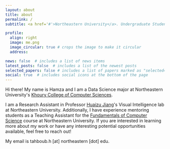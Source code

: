```yaml
---
layout: about
title: about
permalink: /
subtitle: <a href='#'>Northeastern University</a>. Undergraduate Student.

profile:
  align: right
  image: me.png
  image_circular: true # crops the image to make it circular
  address: 

news: false  # includes a list of news items
latest_posts: false  # includes a list of the newest posts
selected_papers: false # includes a list of papers marked as "selected={true}"
social: true  # includes social icons at the bottom of the page
---
```


Hi there! My name is Hamza and I am a Data Science major at Northeastern University's [Khoury College of Computer Sciences](https://www.khoury.northeastern.edu/).

I am a Research Assistant in Professor [Huaizu Jiang](https://jianghz.me/)'s Visual Intelligence lab at Northeastern University. Additionally, I have experience mentoring students as a Teaching Assistant for the [Fundamentals of Computer Science](https://course.ccs.neu.edu/cs2500/) course at Northeastern University. If you are interested in learning more about my work or have any interesting potential opportunities available, feel free to reach out!

My email is tahboub.h [at] northeastern [dot] edu.
